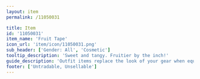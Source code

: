 ```yaml
---
layout: item
permalink: /11050031

title: Item
id: '11050031'
item_name: 'Fruit Tape'
icon_url: 'item/icon/11050031.png'
sub_header: ['Gender: All', 'Cosmetic']
tooltip_description: 'Sweet and tangy. Fruitier by the inch!'
guide_description: 'Outfit items replace the look of your gear when equipped.'
footer: ['Untradable, Unsellable']
---
```

